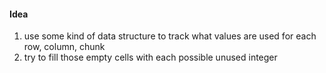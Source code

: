 #### Idea
1. use some kind of data structure to track what values are used for each row, column, chunk
2. try to fill those empty cells with each possible unused integer